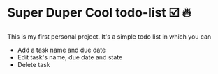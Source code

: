 # Super Duper Cool todo-list :ballot_box_with_check: :fire: 

This is my first personal project. It's a simple todo list in which you can

* Add a task name and due date
* Edit task's name, due date and state
* Delete task
